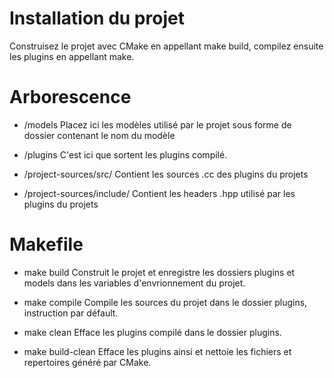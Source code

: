 # Installation du projet
Construisez le projet avec CMake en appellant make build, compilez ensuite les plugins en appellant make.

# Arborescence

- /models
Placez ici les modèles utilisé par le projet sous forme de dossier contenant le nom du modèle

- /plugins
C'est ici que sortent les plugins compilé.

- /project-sources/src/
Contient les sources .cc des plugins du projets

- /project-sources/include/
Contient les headers .hpp utilisé par les plugins du projets

# Makefile

- make build
Construit le projet et enregistre les dossiers plugins et models dans les variables d'envrionnement du projet.

- make compile
Compile les sources du projet dans le dossier plugins, instruction par défault.

- make clean
Efface les plugins compilé dans le dossier plugins.

- make build-clean
Efface les plugins ainsi et nettoie les fichiers et repertoires généré par CMake.
